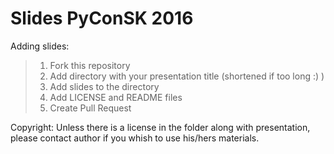 # Slides PyConSK 2016

Adding slides:
> 1. Fork this repository
> 2. Add directory with your presentation title (shortened if too long :) )
> 3. Add slides to the directory
> 4. Add LICENSE and README files
> 5. Create Pull Request


Copyright:
Unless there is a license in the folder along with presentation, please contact author if you whish to use his/hers materials.
